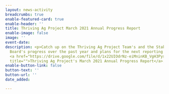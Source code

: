 ```yaml
---
layout: news-activity
breadcrumbs: true
enable-featured-card: true
enable-header: ''
title: Thriving Ag Project March 2021 Annual Progress Report
enable-image: false
image: ''
event-date: 
description: <p>Catch up on the Thriving Ag Project Team's and the Stakeholder Advisory
  Board's progress over the past year and plans for the next reporting period in the
  <a href="https://drive.google.com/file/d/1x22UIOdrNz-eiMninKB_VgH3PysYOgbH/view?usp=sharing"
  title="">Thriving Ag Project's March 2021 Annual Progress Report</a>.</p>
enable-button-link: false
button-text: ''
button-url: ''
date_added: 

---
```


